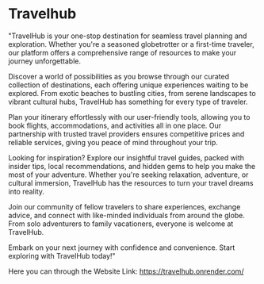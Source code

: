 # Travelhub

"TravelHub is your one-stop destination for seamless travel planning and exploration. Whether you're a seasoned globetrotter or a first-time traveler, our platform offers a comprehensive range of resources to make your journey unforgettable.

Discover a world of possibilities as you browse through our curated collection of destinations, each offering unique experiences waiting to be explored. From exotic beaches to bustling cities, from serene landscapes to vibrant cultural hubs, TravelHub has something for every type of traveler.

Plan your itinerary effortlessly with our user-friendly tools, allowing you to book flights, accommodations, and activities all in one place. Our partnership with trusted travel providers ensures competitive prices and reliable services, giving you peace of mind throughout your trip.

Looking for inspiration? Explore our insightful travel guides, packed with insider tips, local recommendations, and hidden gems to help you make the most of your adventure. Whether you're seeking relaxation, adventure, or cultural immersion, TravelHub has the resources to turn your travel dreams into reality.

Join our community of fellow travelers to share experiences, exchange advice, and connect with like-minded individuals from around the globe. From solo adventurers to family vacationers, everyone is welcome at TravelHub.

Embark on your next journey with confidence and convenience. Start exploring with TravelHub today!"

Here you can through the Website Link: https://travelhub.onrender.com/
